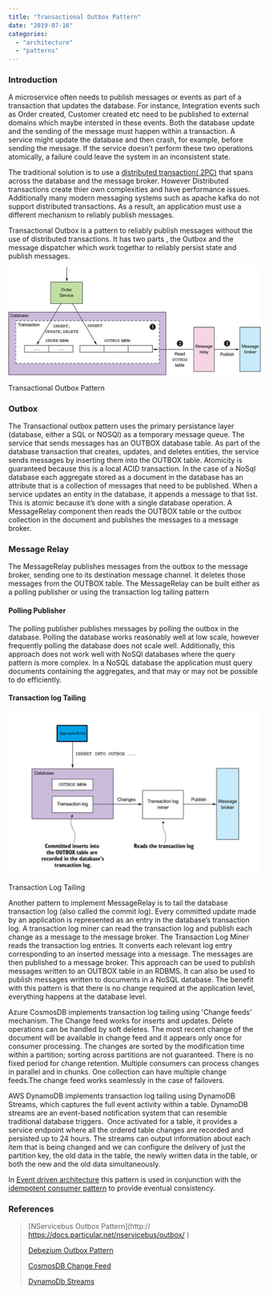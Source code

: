 ```yaml
---
title: "Transactional Outbox Pattern"
date: "2019-07-16"
categories: 
  - "architecture"
  - "patterns"
---
```


### Introduction

A microservice often needs to publish messages or events as part of a transaction that updates the database. For instance, Integration events such as Order created, Customer created etc need to be published to external domains which maybe intersted in these events. Both the database update and the sending of the message must happen within a transaction. A service might update the database and then crash, for example, before sending the message. If the service doesn’t perform these two operations atomically, a failure could leave the system in an inconsistent state.

The traditional solution is to use a [distributed transaction( 2PC)](http://geekswithblogs.net/Pradeepl/archive/2006/02/09/68808.aspx) that spans across the database and the message broker. However Distributed transactions create thier own complexities and have performance issues. Additionally many modern messaging systems such as apache kafka do not support distributed transactions. As a result, an application must use a different mechanism to reliably publish messages.

Transactional Outbox is a pattern to reliably publish messages without the use of distributed transactions. It has two parts , the Outbox and the message dispatcher which work togethar to reliably persist state and publish messages.

![](images/Outbox-Pattern.jpg)

Transactional Outbox Pattern

### Outbox

The Transactional outbox pattern uses the primary persistance layer (database, either a SQL or NOSQl) as a temporary message queue. The service that sends messages has an OUTBOX database table. As part of the database transaction that creates, updates, and deletes entities, the service sends messages by inserting them into the OUTBOX table. Atomicity is guaranteed because this is a local ACID transaction. In the case of a NoSql database each aggregate stored as a document in the database has an attribute that is a collection of messages that need to be published. When a service updates an entity in the database, it appends a message to that list. This is atomic because it’s done with a single database operation. A MessageRelay component then reads the OUTBOX table or the outbox collection in the document and publishes the messages to a message broker.

### Message Relay

The MessageRelay publishes messages from the outbox to the message broker, sending one to its destination message channel. It deletes those messages from the OUTBOX table. The MessageRelay can be built either as a polling publisher or using the transaction log tailing pattern

#### Polling Publisher

The polling publisher publishes messages by polling the outbox in the database. Polling the database works reasonably well at low scale, however frequently polling the database does not scale well. Additionally, this approach does not work well with NoSQl databases where the query pattern is more complex. In a NoSQL database the application must query documents containing the aggregates, and that may or may not be possible to do efficiently.

#### Transaction log Tailing

![](images/Transaction-log-tailing-1024x660.png)

Transaction Log Tailing

Another pattern to implement MessageRelay is to tail the database transaction log (also called the commit log). Every committed update made by an application is represented as an entry in the database’s transaction log. A transaction log miner can read the transaction log and publish each change as a message to the message broker. The Transaction Log Miner reads the transaction log entries. It converts each relevant log entry corresponding to an inserted message into a message. The messages are then published to a message broker. This approach can be used to publish messages written to an OUTBOX table in an RDBMS. It can also be used to publish messages written to documents in a NoSQL database. The benefit with this pattern is that there is no change required at the application level, everything happens at the database level.

Azure CosmosDB implements transaction log tailing using 'Change feeds' mechanism. The Change feed works for inserts and updates. Delete operations can be handled by soft deletes. The most recent change of the document will be available in change feed and it appears only once for consumer processing. The changes are sorted by the modification time within a partition; sorting across partitions are not guaranteed. There is no fixed period for change retention. Multiple consumers can process changes in parallel and in chunks. One collection can have multiple change feeds.The change feed works seamlessly in the case of failovers.

AWS DynamoDB implements transaction log tailing using DynamoDB Streams, which captures the full event activity within a table. DynamoDB streams are an event-based notification system that can resemble traditional database triggers.  Once activated for a table, it provides a service endpoint where all the ordered table changes are recorded and persisted up to 24 hours. The streams can output information about each item that is being changed and we can configure the delivery of just the partition key, the old data in the table, the newly written data in the table, or both the new and the old data simultaneously.

In [Event driven architecture](https://pradeepl.com/architecture/event-driven-architecture/) this pattern is used in conjunction with the [idempotent consumer pattern](https://pradeepl.com/patterns/idempotent-consumer-pattern/) to provide eventual consistency.

### References

> [NServicebus Outbox Pattern](http:// https://docs.particular.net/nservicebus/outbox/ )
> 
> [Debezium Outbox Pattern](https://debezium.io/blog/2019/02/19/reliable-microservices-data-exchange-with-the-outbox-pattern/)
> 
> [CosmosDB Change Feed](https://docs.microsoft.com/en-us/azure/cosmos-db/change-feed)
> 
> [DynamoDb Streams](https://docs.aws.amazon.com/amazondynamodb/latest/developerguide/Streams.html)
